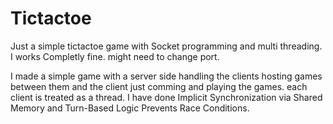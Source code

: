 # Tictactoe
Just a simple tictactoe game with Socket programming and multi threading. I works Completly fine. might need to change port.

I made a simple game with a server side handling the clients hosting games between them and the client just comming and playing
the games. each client is treated as a thread. I have done Implicit Synchronization via Shared Memory and Turn-Based Logic
Prevents Race Conditions.
